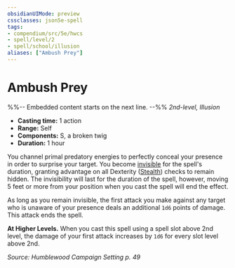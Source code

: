 ```yaml
---
obsidianUIMode: preview
cssclasses: json5e-spell
tags:
- compendium/src/5e/hwcs
- spell/level/2
- spell/school/illusion
aliases: ["Ambush Prey"]
---
```

# Ambush Prey
%%-- Embedded content starts on the next line. --%%
*2nd-level, Illusion*  

- **Casting time:** 1 action
- **Range:** Self
- **Components:** S, a broken twig
- **Duration:** 1 hour

You channel primal predatory energies to perfectly conceal your presence in order to surprise your target. You become [invisible](Mechanics/Rules/conditions.md#Invisible) for the spell's duration, granting advantage on all Dexterity ([Stealth](Mechanics/Rules/skills.md#Stealth)) checks to remain hidden. The invisibility will last for the duration of the spell, however, moving 5 feet or more from your position when you cast the spell will end the effect.

As long as you remain invisible, the first attack you make against any target who is unaware of your presence deals an additional `1d6` points of damage. This attack ends the spell.

**At Higher Levels.** When you cast this spell using a spell slot above 2nd level, the damage of your first attack increases by `1d6` for every slot level above 2nd.

*Source: Humblewood Campaign Setting p. 49*